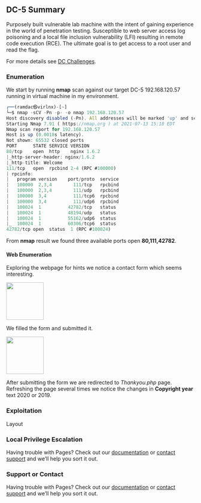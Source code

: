 ## DC-5 Summary

Purposely built vulnerable lab machine with the intent of gaining experience in the world of penetration testing. Susceptible to web server access log poisoning and a local file inclusion vulnerability (LFI) resulting in remote code execution (RCE). The ultimate goal is to get access to a root user and read the flag.

For more details see [DC Challenges](https://www.five86.com/dc-5.html).

### Enumeration

We start by running **nmap** scan against our target DC-5 192.168.120.57 running in virtual machine in my environment.

```javascript
┌──(ramdac㉿virlnx)-[~]
└─$ nmap -sCV -Pn -p- -o nmap 192.168.120.57
Host discovery disabled (-Pn). All addresses will be marked 'up' and scan times will be slower.
Starting Nmap 7.91 ( https://nmap.org ) at 2021-07-13 15:18 EDT
Nmap scan report for 192.168.120.57
Host is up (0.0018s latency).
Not shown: 65532 closed ports
PORT      STATE SERVICE VERSION
80/tcp    open  http    nginx 1.6.2
|_http-server-header: nginx/1.6.2
|_http-title: Welcome
111/tcp   open  rpcbind 2-4 (RPC #100000)
| rpcinfo: 
|   program version    port/proto  service
|   100000  2,3,4        111/tcp   rpcbind
|   100000  2,3,4        111/udp   rpcbind
|   100000  3,4          111/tcp6  rpcbind
|   100000  3,4          111/udp6  rpcbind
|   100024  1          42782/tcp   status
|   100024  1          48194/udp   status
|   100024  1          55162/udp6  status
|_  100024  1          60306/tcp6  status
42782/tcp open  status  1 (RPC #100024)

```

From **nmap** result we found three available ports open **80,111,42782**.

#### Web Enumeration
Exploring the webpage for hints we notice a contact form which seems interesting. 

<img src="https://com.ramdac.sh/assets/img/8JCiWyCRbq579sarPEMX.PNG" width="100" height="100">

We filled the form and submitted it.

<img src="https://com.ramdac.sh/assets/img/Ljo7xL1tCkrwY8a6XEHG.PNG" width="100" height="100">

After submitting the form we are redirected to *Thankyou.php* page. Refreshing the page several times we notice the changes in **Copyright year** text 2020 or 2019.

### Exploitation

Layout

### Local Privilege Escalation

Having trouble with Pages? Check out our [documentation](https://docs.github.com/categories/github-pages-basics/) or [contact support](https://support.github.com/contact) and we’ll help you sort it out.


### Support or Contact

Having trouble with Pages? Check out our [documentation](https://docs.github.com/categories/github-pages-basics/) or [contact support](https://support.github.com/contact) and we’ll help you sort it out.
